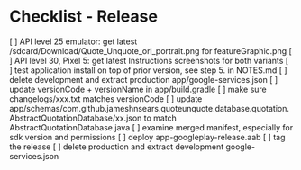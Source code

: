 # Checklist - Release

[ ] API level 25 emulator: get latest /sdcard/Download/Quote_Unquote_ori_portrait.png for featureGraphic.png
[ ] API level 30, Pixel 5: get latest Instructions screenshots for both variants 
[ ] test application install on top of prior version, see step 5. in NOTES.md
[ ] delete development and extract production app/google-services.json
[ ] update versionCode + versionName in app/build.gradle
[ ] make sure changelogs/xxx.txt matches versionCode
[ ] update app/schemas/com.github.jameshnsears.quoteunquote.database.quotation.AbstractQuotationDatabase/xx.json to match AbstractQuotationDatabase.java
[ ] examine merged manifest, especially for sdk version and permissions
[ ] deploy app-googleplay-release.aab
[ ] tag the release
[ ] delete production and extract development google-services.json
